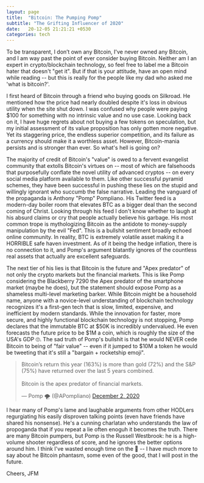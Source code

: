 ```yaml
---
layout: page
title:  "Bitcoin: The Pumping Pomp"
subtitle: "The Grifting Influencer of 2020"
date:   20-12-05 21:21:21 +0530
categories: tech
---
```


To be transparent, I don’t own any Bitcoin, I've never owned any Bitcoin, and I am way past the point of ever consider buying Bitcoin. Neither am I an expert in crypto/blockchain technology, so feel free to label me a Bitcoin hater that doesn't "get it". But if that is your attitude, have an open mind while reading -- but this is really for the people like my dad who asked me 'what is bitcoin?'.

I first heard of Bitcoin through a friend who buying goods on Silkroad. He mentioned how the price had nearly doubled despite it's loss in obvious utility when the site shut down.  I was confused why people were paying $100 for something with no intrinsic value and no use case.  Looking back on it, I have huge regrets about not buying a few tokens on speculation, but my initial assessment of its value proposition has only gotten more negative. Yet its staggering price, the endless superior competition, and its failure as a currency should make it a worthless asset. However, Bitcoin-mania persists and is stronger than ever. So what's hell is going on?


The majority of credit of Bitcoin's "value" is owed to a fervent evangelist community that extolls Bitcoin's virtues on -- most of which are falsehoods that purposefully conflate the novel utility of advanced cryptos -- on every social media platform available to them. Like other successful pyramid schemes, they have been successful in pushing these lies on the stupid and willingly ignorant who succumb the false narrative. Leading the vanguard of the propaganda is Anthony "Pomp" Pompliano. His Twitter feed is a modern-day boiler room that elevates BTC as a bigger deal than the second coming of Christ. Looking through his feed I don't know whether to laugh at his absurd claims or cry that people actually believe his garbage. His most common trope is mythologizing Bitcoin as the antidote to money-supply manipulation by the evil "Fed". This is a bullshit sentiment broadly echoed online community. In reality, BTC is extremely volatile asset making it a HORRIBLE safe haven investment. As of it being the hedge inflation, there is no connection to it, and Pomp's argument blatantly ignores of the countless real assets that actually are excellent safeguards.

The next tier of his lies is that Bitcoin is the future and "Apex predator" of not only the crypto markets but the financial markets. This is like Pomp considering the Blackberry 7290 the Apex predator of the smartphone market (maybe he does), but the statement should expose Pomp as a shameless multi-level marketing barker. While Bitcoin might be a household name, anyone with a novice-level understanding of blockchain technology recognizes it's a first-gen tech that is slow, limited, expensive, and inefficient by modern standards. While the innovation for faster, more secure, and highly functional blockchain technology is not stopping, Pomp declares that the immutable BTC at $50K is incredibly undervalued. He even forecasts the future price to be $1M a coin, which is roughly the size of the USA's GDP 🙄. The sad truth of Pomp's bullshit is that he would NEVER cede Bitcoin to being of "fair value"  -- even if it jumped to $10M a token he would be tweeting that it's still a "bargain + rocketship emoji". 

<blockquote class="twitter-tweet"><p lang="en" dir="ltr">Bitcoin’s return this year (163%) is more than gold (72%) and the S&amp;P (75%) have returned over the last 5 years combined.<br><br>Bitcoin is the apex predator of financial markets.</p>&mdash; Pomp 🌪 (@APompliano) <a href="https://twitter.com/APompliano/status/1334132854704529412?ref_src=twsrc%5Etfw">December 2, 2020</a></blockquote> 
<script async src="https://platform.twitter.com/widgets.js" charset="utf-8"></script>

I hear many of Pomp's lame and laughable arguments from other HODLers regurgiating his easily disproven talking points (even have friends have shared his nonsense). He's a cunning charlatan who understands the law of propoganda that if you repeat a lie often enoguh it becomes the truth. There are many Bitcoin pumpers, but Pomp is the Russell Westbrook: he is a high-volume shooter regardless of score, and he ignores the better options around him. I think I've wasted enough time on the 🤡 -- I have much more to say about he Bitcoin phantasm, some even of the good, that I will post in the future.

Cheers,
JFM
